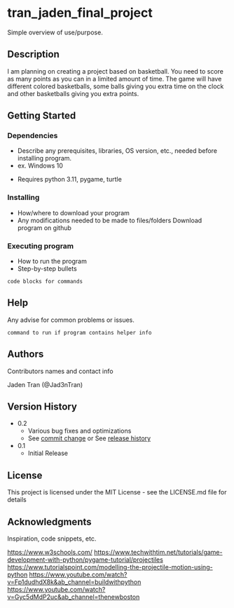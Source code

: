 # tran_jaden_final_project

Simple overview of use/purpose.

## Description

I am planning on creating a project based on basketball. You need to score as many points as you can in a limited amount
of time. The game will have different colored basketballs, some balls giving you extra time on the clock and other basketballs giving you extra points.

## Getting Started

### Dependencies

* Describe any prerequisites, libraries, OS version, etc., needed before installing program.
* ex. Windows 10

- Requires python 3.11, pygame, turtle

### Installing

* How/where to download your program
* Any modifications needed to be made to files/folders
Download program on github

### Executing program

* How to run the program
* Step-by-step bullets

```
code blocks for commands
```

## Help

Any advise for common problems or issues.
```
command to run if program contains helper info
```

## Authors

Contributors names and contact info

Jaden Tran (@Jad3nTran)

## Version History

* 0.2
    * Various bug fixes and optimizations
    * See [commit change]() or See [release history]()
* 0.1
    * Initial Release

## License

This project is licensed under the MIT License - see the LICENSE.md file for details

## Acknowledgments

Inspiration, code snippets, etc.

https://www.w3schools.com/
https://www.techwithtim.net/tutorials/game-development-with-python/pygame-tutorial/projectiles
https://www.tutorialspoint.com/modelling-the-projectile-motion-using-python
https://www.youtube.com/watch?v=Fp1dudhdX8k&ab_channel=buildwithpython
https://www.youtube.com/watch?v=Gyc5dMdP2uc&ab_channel=thenewboston
